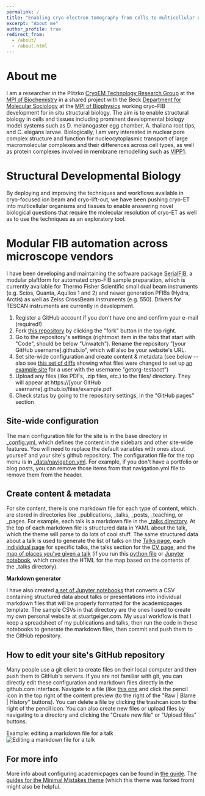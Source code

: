 ```yaml
---
permalink: /
title: "Enabling cryo-electron tomography from cells to multicellular organisms and tissues"
excerpt: "About me"
author_profile: true
redirect_from: 
  - /about/
  - /about.html
---
```


About me
======

I am a researcher in the Plitzko [CryoEM Technology Research Group](https://www.biochem.mpg.de/plitzko) at the [MPI of Biochemistry](https://www.biochem.mpg.de/en) in a shared project with the Beck [Department for Molecular Sociology](https://www.biophys.mpg.de/molecular-sociology) at the [MPI of Biophysics](https://www.biophys.mpg.de/en) working cryo-FIB development for in situ structural biology. The aim is to enable structural biology  in cells and tissues including prominent developmental biology model systems such as D. melanogaster egg chamber, A. thaliana root tips, and C. elegans larvae. Biologically, I am very interested in nuclear pore complex structure and function for nucleocytoplasmic transport of large macromolecular complexes and their differences across cell types, as well as protein complexes involved in membrane remodelling such as [VIPP1](https://doi.org/10.1016/j.cell.2021.05.011). 


Structural Developmental Biology
======

By deploying and improving the techniques and workflows available in cryo-focused ion beam and cryo-lift-out, we have been pushing cryo-ET into multicellular organisms and tissues to enable answering novel biological questions that require the molecular resolution of cryo-ET as well as to use the techniques as an exploratory tool.


Modular FIB automation across microscope vendors
======

I have been developing and maintaining the software package [SerialFIB](https://github.com/sklumpe/SerialFIB), a modular plaftform for automated cryo-FIB sample preparation, which is currently available for Thermo Fisher Scientific small dual beam instruments (e.g. Scios, Quanta, Aquilos 1 and 2) and newer generation PFIBs (Hydra, Arctis) as well as Zeiss CrossBeam instruments (e.g. 550). Drivers for TESCAN instruments are currently in development. 



1. Register a GitHub account if you don't have one and confirm your e-mail (required!)
1. Fork [this repository](https://github.com/academicpages/academicpages.github.io) by clicking the "fork" button in the top right. 
1. Go to the repository's settings (rightmost item in the tabs that start with "Code", should be below "Unwatch"). Rename the repository "[your GitHub username].github.io", which will also be your website's URL.
1. Set site-wide configuration and create content & metadata (see below -- also see [this set of diffs](http://archive.is/3TPas) showing what files were changed to set up [an example site](https://getorg-testacct.github.io) for a user with the username "getorg-testacct")
1. Upload any files (like PDFs, .zip files, etc.) to the files/ directory. They will appear at https://[your GitHub username].github.io/files/example.pdf.  
1. Check status by going to the repository settings, in the "GitHub pages" section

Site-wide configuration
------
The main configuration file for the site is in the base directory in [_config.yml](https://github.com/academicpages/academicpages.github.io/blob/master/_config.yml), which defines the content in the sidebars and other site-wide features. You will need to replace the default variables with ones about yourself and your site's github repository. The configuration file for the top menu is in [_data/navigation.yml](https://github.com/academicpages/academicpages.github.io/blob/master/_data/navigation.yml). For example, if you don't have a portfolio or blog posts, you can remove those items from that navigation.yml file to remove them from the header. 

Create content & metadata
------
For site content, there is one markdown file for each type of content, which are stored in directories like _publications, _talks, _posts, _teaching, or _pages. For example, each talk is a markdown file in the [_talks directory](https://github.com/academicpages/academicpages.github.io/tree/master/_talks). At the top of each markdown file is structured data in YAML about the talk, which the theme will parse to do lots of cool stuff. The same structured data about a talk is used to generate the list of talks on the [Talks page](https://academicpages.github.io/talks), each [individual page](https://academicpages.github.io/talks/2012-03-01-talk-1) for specific talks, the talks section for the [CV page](https://academicpages.github.io/cv), and the [map of places you've given a talk](https://academicpages.github.io/talkmap.html) (if you run this [python file](https://github.com/academicpages/academicpages.github.io/blob/master/talkmap.py) or [Jupyter notebook](https://github.com/academicpages/academicpages.github.io/blob/master/talkmap.ipynb), which creates the HTML for the map based on the contents of the _talks directory).

**Markdown generator**

I have also created [a set of Jupyter notebooks](https://github.com/academicpages/academicpages.github.io/tree/master/markdown_generator
) that converts a CSV containing structured data about talks or presentations into individual markdown files that will be properly formatted for the academicpages template. The sample CSVs in that directory are the ones I used to create my own personal website at stuartgeiger.com. My usual workflow is that I keep a spreadsheet of my publications and talks, then run the code in these notebooks to generate the markdown files, then commit and push them to the GitHub repository.

How to edit your site's GitHub repository
------
Many people use a git client to create files on their local computer and then push them to GitHub's servers. If you are not familiar with git, you can directly edit these configuration and markdown files directly in the github.com interface. Navigate to a file (like [this one](https://github.com/academicpages/academicpages.github.io/blob/master/_talks/2012-03-01-talk-1.md) and click the pencil icon in the top right of the content preview (to the right of the "Raw | Blame | History" buttons). You can delete a file by clicking the trashcan icon to the right of the pencil icon. You can also create new files or upload files by navigating to a directory and clicking the "Create new file" or "Upload files" buttons. 

Example: editing a markdown file for a talk
![Editing a markdown file for a talk](/images/editing-talk.png)

For more info
------
More info about configuring academicpages can be found in [the guide](https://academicpages.github.io/markdown/). The [guides for the Minimal Mistakes theme](https://mmistakes.github.io/minimal-mistakes/docs/configuration/) (which this theme was forked from) might also be helpful.
